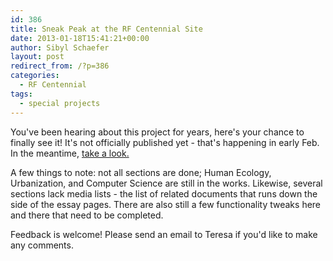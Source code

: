 ```yaml
---
id: 386
title: Sneak Peak at the RF Centennial Site
date: 2013-01-18T15:41:21+00:00
author: Sibyl Schaefer
layout: post
redirect_from: /?p=386
categories:
  - RF Centennial
tags:
  - special projects
---
```

You've been hearing about this project for years, here's your chance to finally see it! It's not officially published yet - that's happening in early Feb. In the meantime, [take a look.](http://69.164.218.34/)

A few things to note: not all sections are done; Human Ecology, Urbanization, and Computer Science are still in the works. Likewise, several sections lack media lists - the list of related documents that runs down the side of the essay pages. There are also still a few functionality tweaks here and there that need to be completed.

Feedback is welcome! Please send an email to Teresa if you'd like to make any comments.
